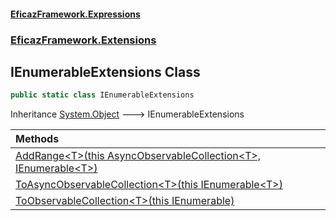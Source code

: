 #### [EficazFramework.Expressions](EficazFrameworkExpressions.md 'EficazFramework Expressions')
### [EficazFramework.Extensions](EficazFrameworkExpressions.md#EficazFramework.Extensions 'EficazFramework.Extensions')

## IEnumerableExtensions Class

```csharp
public static class IEnumerableExtensions
```

Inheritance [System.Object](https://docs.microsoft.com/en-us/dotnet/api/System.Object 'System.Object') &#129106; IEnumerableExtensions

| Methods | |
| :--- | :--- |
| [AddRange&lt;T&gt;(this AsyncObservableCollection&lt;T&gt;, IEnumerable&lt;T&gt;)](EficazFramework.Extensions/IEnumerableExtensions/AddRange_T_(thisAsyncObservableCollection_T_,IEnumerable_T_).md 'EficazFramework.Extensions.IEnumerableExtensions.AddRange<T>(this EficazFramework.Collections.AsyncObservableCollection<T>, System.Collections.Generic.IEnumerable<T>)') | |
| [ToAsyncObservableCollection&lt;T&gt;(this IEnumerable&lt;T&gt;)](EficazFramework.Extensions/IEnumerableExtensions/ToAsyncObservableCollection_T_(thisIEnumerable_T_).md 'EficazFramework.Extensions.IEnumerableExtensions.ToAsyncObservableCollection<T>(this System.Collections.Generic.IEnumerable<T>)') | |
| [ToObservableCollection&lt;T&gt;(this IEnumerable)](EficazFramework.Extensions/IEnumerableExtensions/ToObservableCollection_T_(thisIEnumerable).md 'EficazFramework.Extensions.IEnumerableExtensions.ToObservableCollection<T>(this System.Collections.IEnumerable)') | |
